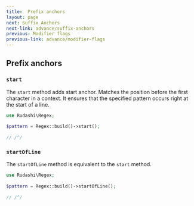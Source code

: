 ```yaml
---
title:  Prefix anchors
layout: page
next: Suffix Anchors
next-link: advance/suffix-anchors
previous: Modifier flags
previous-link: advance/modifier-flags
---
```


## Prefix anchors

### `start`

The `start` method adds start anchor. Matches the position before the first character in a context.
It ensures that the specified pattern occurs right at the start of a line.

```php
use Rudashi\Regex;
 
$pattern = Regex::build()->start();
 
// /^/
```

### `startOfLine`

The `startOfLine` method is equivalent to the `start` method.

```php
use Rudashi\Regex;
 
$pattern = Regex::build()->startOfLine();
 
// /^/
```

